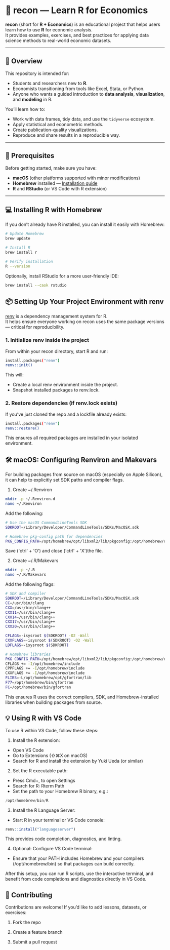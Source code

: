 # 🧮 recon — Learn R for Economics

**recon** (short for **R + Economics**) is an educational project that helps users learn how to use **R** for economic analysis.  
It provides examples, exercises, and best practices for applying data science methods to real-world economic datasets.

---

## 📘 Overview

This repository is intended for:

- Students and researchers new to **R**.
- Economists transitioning from tools like Excel, Stata, or Python.
- Anyone who wants a guided introduction to **data analysis**, **visualization**, and **modeling** in R.

You’ll learn how to:

- Work with data frames, tidy data, and use the `tidyverse` ecosystem.
- Apply statistical and econometric methods.
- Create publication-quality visualizations.
- Reproduce and share results in a reproducible way.

---

## 🧰 Prerequisites

Before getting started, make sure you have:

- **macOS** (other platforms supported with minor modifications)
- **Homebrew** installed — [Installation guide](https://brew.sh)
- **R** and **RStudio** (or VS Code with R extension)

---

## 💻 Installing R with Homebrew

If you don’t already have R installed, you can install it easily with Homebrew:

```bash
# Update Homebrew
brew update

# Install R
brew install r

# Verify installation
R --version
```

Optionally, install RStudio for a more user-friendly IDE:

```bash
brew install --cask rstudio
```

## 📦 Setting Up Your Project Environment with renv

[renv](https://cran.r-project.org/web/packages/renv/index.html) is a dependency management system for R.
<br> It helps ensure everyone working on recon uses the same package versions — critical for reproducibility.

### 1. Initialize renv inside the project

From within your recon directory, start R and run:

```bash
install.packages("renv")
renv::init()
```

This will:

- Create a local renv environment inside the project.
- Snapshot installed packages to renv.lock.

### 2. Restore dependencies (if renv.lock exists)

If you’ve just cloned the repo and a lockfile already exists:

```bash
install.packages("renv")
renv::restore()
```

This ensures all required packages are installed in your isolated environment.

## 🛠 macOS: Configuring Renviron and Makevars

For building packages from source on macOS (especially on Apple Silicon), it can help to explicitly set SDK paths and compiler flags.

1. Create ~/.Renviron

```bash
mkdir -p ~/.Renviron.d
nano ~/.Renviron
```

Add the following:

```bash
# Use the macOS CommandLineTools SDK
SDKROOT=/Library/Developer/CommandLineTools/SDKs/MacOSX.sdk

# Homebrew pkg-config path for dependencies
PKG_CONFIG_PATH=/opt/homebrew/opt/libxml2/lib/pkgconfig:/opt/homebrew/opt/icu4c/lib/pkgconfig:/opt/homebrew/opt/gettext/lib/pkgconfig
```

Save ('ctrl' + 'O') and close ('ctrl' + 'X')the file.

2. Create ~/.R/Makevars

```bash
mkdir -p ~/.R
nano ~/.R/Makevars
```

Add the following flags:

```bash
# SDK and compiler
SDKROOT=/Library/Developer/CommandLineTools/SDKs/MacOSX.sdk
CC=/usr/bin/clang
CXX=/usr/bin/clang++
CXX11=/usr/bin/clang++
CXX14=/usr/bin/clang++
CXX17=/usr/bin/clang++
CXX20=/usr/bin/clang++

CFLAGS=-isysroot $(SDKROOT) -O2 -Wall
CXXFLAGS=-isysroot $(SDKROOT) -O2 -Wall
LDFLAGS=-isysroot $(SDKROOT)

# Homebrew libraries
PKG_CONFIG_PATH=/opt/homebrew/opt/libxml2/lib/pkgconfig:/opt/homebrew/opt/icu4c/lib/pkgconfig:/opt/homebrew/opt/gettext/lib/pkgconfig
CFLAGS += -I/opt/homebrew/include
CPPFLAGS += -I/opt/homebrew/include
CXXFLAGS += -I/opt/homebrew/include
FLIBS=-L/opt/homebrew/opt/gfortran/lib
F77=/opt/homebrew/bin/gfortran
FC=/opt/homebrew/bin/gfortran
```

This ensures R uses the correct compilers, SDK, and Homebrew-installed libraries when building packages from source.

## 💡 Using R with VS Code

To use R within VS Code, follow these steps:

1. Install the R extension:

- Open VS Code
- Go to Extensions (⇧⌘X on macOS)
- Search for R and install the extension by Yuki Ueda (or similar)

2. Set the R executable path:

- Press Cmd+, to open Settings
- Search for R: Rterm Path
- Set the path to your Homebrew R binary, e.g.:

```swift
/opt/homebrew/bin/R
```

3. Install the R Language Server:

- Start R in your terminal or VS Code console:

```r
renv::install("languageserver")
```

This provides code completion, diagnostics, and linting.

4. Optional: Configure VS Code terminal:

- Ensure that your PATH includes Homebrew and your compilers (/opt/homebrew/bin) so that packages can build correctly.

After this setup, you can run R scripts, use the interactive terminal, and benefit from code completions and diagnostics directly in VS Code.

## 🤝 Contributing

Contributions are welcome!
If you’d like to add lessons, datasets, or exercises:

1. Fork the repo

2. Create a feature branch

3. Submit a pull request
